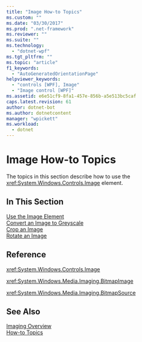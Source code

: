 ```yaml
---
title: "Image How-to Topics"
ms.custom: ""
ms.date: "03/30/2017"
ms.prod: ".net-framework"
ms.reviewer: ""
ms.suite: ""
ms.technology: 
  - "dotnet-wpf"
ms.tgt_pltfrm: ""
ms.topic: "article"
f1_keywords: 
  - "AutoGeneratedOrientationPage"
helpviewer_keywords: 
  - "controls [WPF], Image"
  - "Image control [WPF]"
ms.assetid: e6e51cf9-8fa1-457e-856b-a5e513bc5caf
caps.latest.revision: 61
author: dotnet-bot
ms.author: dotnetcontent
manager: "wpickett"
ms.workload: 
  - dotnet
---
```

# Image How-to Topics
The topics in this section describe how to use the <xref:System.Windows.Controls.Image> element.  
  
## In This Section  
 [Use the Image Element](../../../../docs/framework/wpf/controls/how-to-use-the-image-element.md)  
  [Convert an Image to Greyscale](../../../../docs/framework/wpf/controls/how-to-convert-an-image-to-greyscale.md)  
  [Crop an Image](../../../../docs/framework/wpf/controls/how-to-crop-an-image.md)  
  [Rotate an Image](../../../../docs/framework/wpf/controls/how-to-rotate-an-image.md)  
  
## Reference  
 <xref:System.Windows.Controls.Image>  
  
 <xref:System.Windows.Media.Imaging.BitmapImage>  
  
 <xref:System.Windows.Media.Imaging.BitmapSource>  
  
## See Also  
 [Imaging Overview](../../../../docs/framework/wpf/graphics-multimedia/imaging-overview.md)  
 [How-to Topics](../../../../docs/framework/wpf/graphics-multimedia/imaging-how-to-topics.md)

